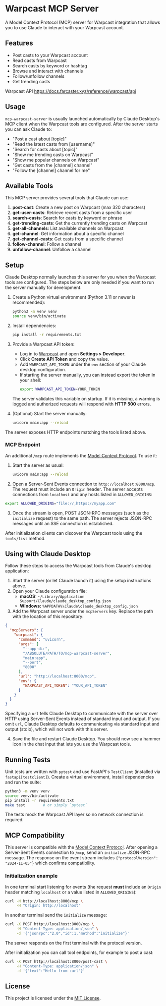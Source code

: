 # Warpcast MCP Server

A Model Context Protocol (MCP) server for Warpcast integration that allows you to use Claude to interact with your Warpcast account.

## Features

- Post casts to your Warpcast account
- Read casts from Warpcast
- Search casts by keyword or hashtag
- Browse and interact with channels
- Follow/unfollow channels
- Get trending casts

Warpcast API 
https://docs.farcaster.xyz/reference/warpcast/api

## Usage

`mcp-warpcast-server` is usually launched automatically by Claude Desktop's MCP client when the Warpcast tools are configured.
After the server starts you can ask Claude to:

- "Post a cast about [topic]"
- "Read the latest casts from [username]"
- "Search for casts about [topic]"
- "Show me trending casts on Warpcast"
- "Show me popular channels on Warpcast"
- "Get casts from the [channel] channel"
- "Follow the [channel] channel for me"

## Available Tools

This MCP server provides several tools that Claude can use:

1. **post-cast**: Create a new post on Warpcast (max 320 characters)
2. **get-user-casts**: Retrieve recent casts from a specific user
3. **search-casts**: Search for casts by keyword or phrase
4. **get-trending-casts**: Get the currently trending casts on Warpcast
5. **get-all-channels**: List available channels on Warpcast
6. **get-channel**: Get information about a specific channel
7. **get-channel-casts**: Get casts from a specific channel
8. **follow-channel**: Follow a channel
9. **unfollow-channel**: Unfollow a channel


## Setup


Claude Desktop normally launches this server for you when the Warpcast tools are configured. The steps below are only needed if you want to run the server manually for development.

1. Create a Python virtual environment (Python 3.11 or newer is recommended):
   ```bash
   python3 -m venv venv
   source venv/bin/activate
   ```
2. Install dependencies:
   ```bash
   pip install -r requirements.txt
   ```
3. Provide a Warpcast API token:
   - Log in to [Warpcast](https://warpcast.com/) and open **Settings > Developer**.
   - Click **Create API Token** and copy the value.
   - Add `WARPCAST_API_TOKEN` under the `env` section of your Claude desktop configuration.
   - If starting the server manually, you can instead export the token in your shell:
     ```bash
     export WARPCAST_API_TOKEN=YOUR_TOKEN
     ```
   The server validates this variable on startup. If it is missing, a warning
   is logged and authorized requests will respond with **HTTP 500** errors.

4. (Optional) Start the server manually:
   ```bash
   uvicorn main:app --reload
   ```

The server exposes HTTP endpoints matching the tools listed above.

### MCP Endpoint

An additional `/mcp` route implements the [Model Context Protocol](https://modelcontextprotocol.io/). To use it:

1. Start the server as usual:
   ```bash
   uvicorn main:app --reload
   ```
2. Open a Server-Sent Events connection to `http://localhost:8000/mcp`. The request must include an `Origin` header. The server accepts connections from `localhost` and any hosts listed in `ALLOWED_ORIGINS`:

```bash
export ALLOWED_ORIGINS="file://,https://myapp.com"
```

3. Once the stream is open, POST JSON-RPC messages (such as the `initialize` request) to the same path. The server rejects JSON-RPC messages until an SSE connection is established.

After initialization clients can discover the Warpcast tools using the `tools/list` method.

## Using with Claude Desktop

Follow these steps to access the Warpcast tools from Claude's desktop application:

1. Start the server (or let Claude launch it) using the setup instructions above.
2. Open your Claude configuration file:
   - **macOS:** `~/Library/Application Support/Claude/claude_desktop_config.json`
   - **Windows:** `%APPDATA%\Claude\claude_desktop_config.json`
3. Add the Warpcast server under the `mcpServers` key. Replace the path with the location of this repository:

```json
{
  "mcpServers": {
    "warpcast": {
      "command": "uvicorn",
      "args": [
        "--app-dir",
        "/ABSOLUTE/PATH/TO/mcp-warpcast-server",
        "main:app",
        "--port",
        "8000"
      ],
      "url": "http://localhost:8000/mcp",
      "env": {
        "WARPCAST_API_TOKEN": "YOUR_API_TOKEN"
      }
    }
  }
}
```

Specifying a `url` tells Claude Desktop to communicate with the server over HTTP using Server-Sent Events instead of standard input and output.
If you omit `url`, Claude Desktop defaults to communicating via standard input and output (stdio), which will not work with this server.

4. Save the file and restart Claude Desktop. You should now see a hammer icon in the chat input that lets you use the Warpcast tools.

## Running Tests

Unit tests are written with `pytest` and use FastAPI's `TestClient` (installed via `fastapi[testclient]`).
Create a virtual environment, install dependencies and run the suite:

```bash
python3 -m venv venv
source venv/bin/activate
pip install -r requirements.txt
make test        # or simply `pytest`
```

The tests mock the Warpcast API layer so no network connection is required.


## MCP Compatibility

This server is compatible with the [Model Context Protocol](https://modelcontextprotocol.org/).
After opening a Server-Sent Events connection to `/mcp`, send an `initialize`
JSON-RPC message. The response on the event stream includes
`{"protocolVersion": "2024-11-05"}` which confirms compatibility.

### Initialization example

In one terminal start listening for events (the request **must** include an
`Origin` header matching `localhost` or a value listed in `ALLOWED_ORIGINS`):

```bash
curl -N http://localhost:8000/mcp \
     -H "Origin: http://localhost"
```

In another terminal send the `initialize` message:

```bash
curl -X POST http://localhost:8000/mcp \
     -H "Content-Type: application/json" \
     -d '{"jsonrpc":"2.0","id":1,"method":"initialize"}'
```

The server responds on the first terminal with the protocol version.

After initialization you can call tool endpoints, for example to post a cast:

```bash
curl -X POST http://localhost:8000/post-cast \
     -H "Content-Type: application/json" \
     -d '{"text":"Hello from curl"}'
```
## License

This project is licensed under the [MIT License](LICENSE).
